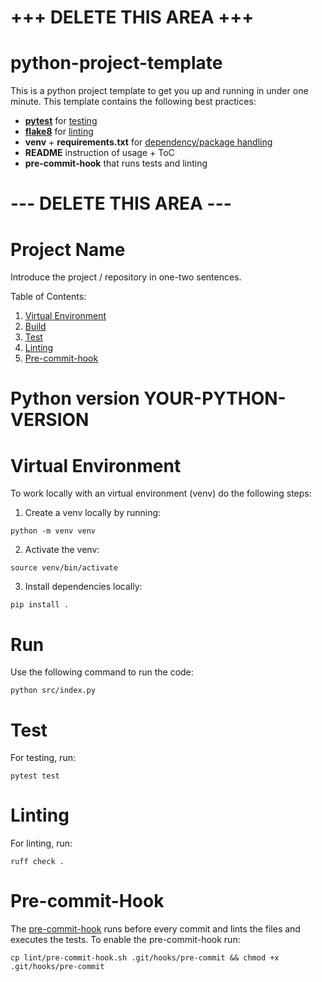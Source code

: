 # +++ DELETE THIS AREA +++
# python-project-template

This is a python project template to get you up and running in under one minute.
This template contains the following best practices:
- [**pytest**](https://docs.pytest.org/en/7.3.x/) for [testing](https://github.com/veilair/test-driven-development)
- [**flake8**](https://flake8.pycqa.org/en/latest/) for [linting](https://www.makeuseof.com/what-is-linting/)
- **venv** + **requirements.txt** for [dependency/package handling](https://docs.python.org/3/library/venv.html#:~:text=New%20in%20version%203.3.,installed%20in%20their%20site%20directories.)
- **README** instruction of usage + ToC
- **pre-commit-hook** that runs tests and linting


# --- DELETE THIS AREA ---
# Project Name
Introduce the project / repository in one-two sentences.

Table of Contents:
1. [Virtual Environment](#virtual-environment)<br/>
2. [Build](#build)<br/>
3. [Test](#test)<br/>
4. [Linting](#linting)<br/>
5. [Pre-commit-hook](#pre-commit-hook)<br/>

# Python version **YOUR-PYTHON-VERSION**

# Virtual Environment
To work locally with an virtual environment (venv) do the following steps:
1. Create a venv locally by running:
```
python -m venv venv
```
2. Activate the venv:
```
source venv/bin/activate
```
3. Install dependencies locally:
```
pip install .
```

# Run
Use the following command to run the code:
```
python src/index.py
```

# Test
For testing, run:
```
pytest test
```

# Linting
For linting, run:
```
ruff check .
```

# Pre-commit-Hook
The [pre-commit-hook](https://git-scm.com/book/en/v2/Customizing-Git-Git-Hooks) runs before every commit and lints the files and executes the tests.
To enable the pre-commit-hook run:
```
cp lint/pre-commit-hook.sh .git/hooks/pre-commit && chmod +x .git/hooks/pre-commit
```
